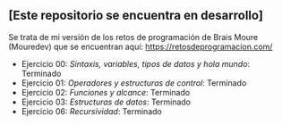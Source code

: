 ## [Este repositorio se encuentra en desarrollo]
Se trata de mi versión de los retos de programación de Brais Moure (Mouredev) que se encuentran aquí: https://retosdeprogramacion.com/

- Ejercicio 00: *_Sintaxis, variables, tipos de datos y hola mundo_*: Terminado
- Ejercicio 01: *_Operadores y estructuras de control_*: Terminado
- Ejercicio 02: *_Funciones y alcance_*: Terminado
- Ejercicio 03: *_Estructuras de datos_*: Terminado
- Ejercicio 06: *_Recursividad_*: Terminado
